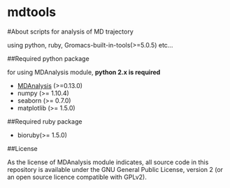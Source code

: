 mdtools
==========
#About
scripts for analysis of MD trajectory

using python, ruby, Gromacs-built-in-tools(>=5.0.5) etc...

##Required python package

for using MDAnalysis module, **python 2.x is required**

* [MDAnalysis](http://www.mdanalysis.org/) (>=0.13.0)
* numpy (>= 1.10.4)
* seaborn (>= 0.7.0)
* matplotlib (>= 1.5.0)

##Required ruby package

* bioruby(>= 1.5.0)

##License

As the license of MDAnalysis module indicates, all source code in this repository is available under the GNU General Public License, version 2 (or an open source licence compatible with GPLv2).
